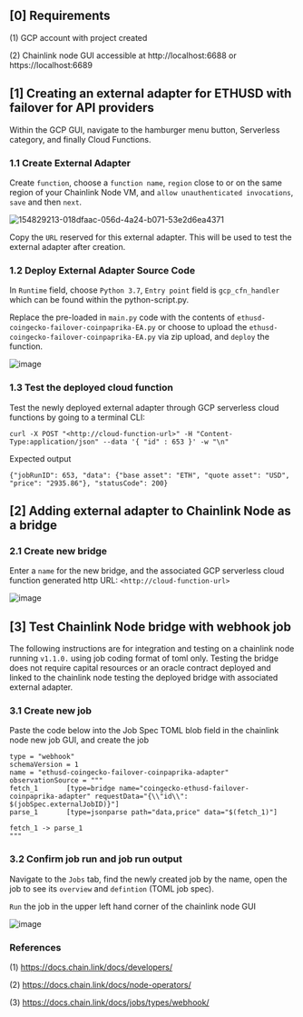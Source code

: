 ## [0] Requirements
(1) GCP account with project created

(2) Chainlink node GUI accessible at http://localhost:6688 or https://localhost:6689

## [1] Creating an external adapter for ETHUSD with failover for API providers
Within the GCP GUI, navigate to the hamburger menu button, Serverless category, and finally Cloud Functions.

### 1.1 Create External Adapter
Create ```function```, choose a ```function name```, ```region``` close to or on the same region of your Chainlink Node VM, and ```allow unauthenticated invocations```, ```save``` and then ```next```. 

![154829213-018dfaac-056d-4a24-b071-53e2d6ea4371](https://user-images.githubusercontent.com/100059207/154830706-5a9ea23d-544a-4b98-a422-728794baabe7.png)


Copy the ```URL``` reserved for this external adapter. This will be used to test the external adapter after creation.

### 1.2 Deploy External Adapter Source Code
In ```Runtime``` field, choose ```Python 3.7```, ```Entry point``` field is ```gcp_cfn_handler``` which can be found within the python-script.py.

Replace the pre-loaded in ```main.py``` code with the contents of ```ethusd-coingecko-failover-coinpaprika-EA.py``` or choose to upload the ```ethusd-coingecko-failover-coinpaprika-EA.py``` via zip upload, and ```deploy``` the function.

![image](https://user-images.githubusercontent.com/100059207/154829312-011459ff-e11a-434f-a4e3-4cf7c355294d.png)

### 1.3 Test the deployed cloud function
Test the newly deployed external adapter through GCP serverless cloud functions by going to a terminal CLI:
```
curl -X POST "<http://cloud-function-url>" -H "Content-Type:application/json" --data '{ "id" : 653 }' -w "\n"
```
Expected output
```
{"jobRunID": 653, "data": {"base asset": "ETH", "quote asset": "USD", "price": "2935.86"}, "statusCode": 200}
```
## [2] Adding external adapter to Chainlink Node as a bridge

### 2.1 Create new bridge
Enter a ```name``` for the new bridge, and the associated GCP serverless cloud function generated http URL: ```<http://cloud-function-url>```

![image](https://user-images.githubusercontent.com/100059207/154829902-ad43f4f5-75e4-4f01-90fe-21a70200ed22.png)

## [3] Test Chainlink Node bridge with webhook job
The following instructions are for integration and testing on a chainlink node running ```v1.1.0.``` using job coding format of toml only.
Testing the bridge does not require capital resources or an oracle contract deployed and linked to the chainlink node testing the deployed bridge with associated external adapter.

### 3.1 Create new job
Paste the code below into the Job Spec TOML blob field in the chainlink node new job GUI, and create the job
```
type = "webhook"
schemaVersion = 1
name = "ethusd-coingecko-failover-coinpaprika-adapter"
observationSource = """
fetch_1       [type=bridge name="coingecko-ethusd-failover-coinpaprika-adapter" requestData="{\\"id\\": $(jobSpec.externalJobID)}"]
parse_1       [type=jsonparse path="data,price" data="$(fetch_1)"]

fetch_1 -> parse_1
"""
```


### 3.2 Confirm job run and job run output
Navigate to the ```Jobs``` tab, find the newly created job by the name, open the job to see its ```overview``` and ```defintion``` (TOML job spec).

```Run``` the job in the upper left hand corner of the chainlink node GUI

![image](https://user-images.githubusercontent.com/100059207/154830293-67735643-9b3d-4c1c-bfc3-0382370b6863.png)

### References
(1) https://docs.chain.link/docs/developers/

(2) https://docs.chain.link/docs/node-operators/

(3) https://docs.chain.link/docs/jobs/types/webhook/
